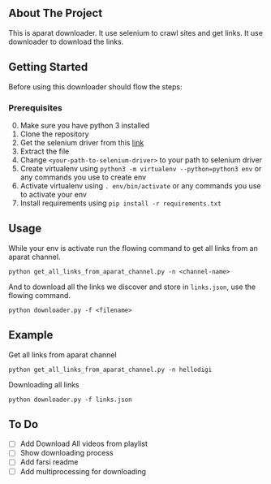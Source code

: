 ## About The Project
This is aparat downloader. It use selenium to crawl sites and get links.
It use downloader to download the links.

## Getting Started
Before using this downloader should flow the steps:

### Prerequisites
0. Make sure you have python 3 installed
1. Clone the repository
2. Get the selenium driver from this [link](https://github.com/mozilla/geckodriver/releases)  
3. Extract the file
3. Change `<your-path-to-selenium-driver>` to  your path to selenium driver
4. Create virtualenv using `python3 -m virtualenv --python=python3 env` or any commands you use to create env
5. Activate virtualenv using `. env/bin/activate` or any commands you use to activate your env
6. Install requirements using `pip install -r requirements.txt`

## Usage
While your env is activate run the flowing command to get all links from an aparat channel.
````
python get_all_links_from_aparat_channel.py -n <channel-name>
````
And to download all the links we discover and store in `links.json`, use the flowing command. 
````
python downloader.py -f <filename>
````
## Example 
Get all links from aparat channel
````
python get_all_links_from_aparat_channel.py -n hellodigi
````
Downloading all links
````
python downloader.py -f links.json
````

## To Do
- [ ] Add Download All videos from playlist
- [ ] Show downloading process
- [ ] Add farsi readme
- [ ] Add multiprocessing for downloading
